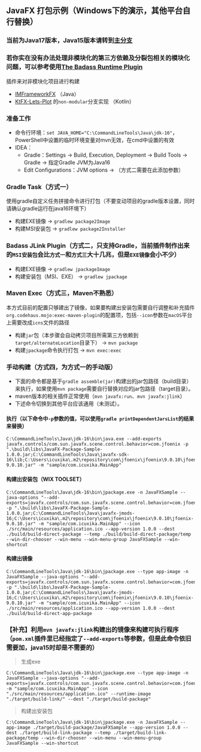JavaFX 打包示例（Windows下的演示，其他平台自行替换）
------------------------------------------------------------

### 当前为Java17版本，Java15版本请转到[主分支](https://github.com/icuxika/JavaFX-Package-Sample/tree/master)

### 若你实在没有办法处理非模块化的第三方依赖及分裂包相关的模块化问题，可以参考使用[The Badass Runtime Plugin](https://badass-runtime-plugin.beryx.org/releases/latest/)

插件来对非模块化项目进行构建

- [IMFrameworkFX](https://github.com/icuxika/IMFrameworkFX) （Java）
- [KtFX-Lets-Plot](https://github.com/icuxika/KtFX-Lets-Plot/tree/non-modular) 的`non-modular`分支实现 （Kotlin）

### 准备工作

- 命令行环境：```set JAVA_HOME="C:\CommandLineTools\Java\jdk-16"```，PowerShell中设置的临时环境变量对mvn无效，在cmd中设置的有效
- IDEA：
    - Gradle：Settings -> Build, Execution, Deployment -> Build Tools -> Gradle -> 指定Gradle JVM为Java16
    - Edit Configurations：JVM options -> （方式二需要在此添加参数）

### Gradle Task（方式一）

使用gradle自定义任务拼接命令进行打包（不要变动项目的gradle版本设置，同时请确认gradle运行在java16环境下）

- 构建EXE镜像 -> ```gradlew package2Image```
- 构建MSI安装包 -> ```gradlew package2Installer```

### Badass JLink Plugin（方式二，只支持Gradle，当前插件制作出来的`MSI安装包`会比`方式一`和`方式三`大十几兆，但是`EXE镜像`会小不少）

- 构建EXE镜像 -> ```gradlew jpackageImage```
- 构建安装包（MSI、EXE） -> ```gradlew jpackage```

### Maven Exec（方式三，Maven不熟悉）

本方式目前的配置只够建出了镜像，如果要构建出安装包需要自行调整和补充插件`org.codehaus.mojo:exec-maven-plugin`的配置项，包括`--icon`参数在`macOS`平台上需要改成`icns`文件的路径

- 构建`jar`包（本步骤会自动拷贝项目所需第三方依赖到`target/alternateLocation`目录下） -> ```mvn package```
- 构建`jpackage`命令执行打包 -> ```mvn exec:exec```

### 手动构建（方式四，为方式一的手动版）

- 下面的命令都是基于`gradle assemble(jar)`构建出的jar包路径（build目录）来执行，如果使用`mvn package`需要自行替换对应的jar包路径（target目录）。
- maven版本的相关插件正常使用（`mvn javafx:run`、`mvn javafx:jlink`）
- 下述命令切换到其他平台应该通用（未测试）。

#### 执行（以下命令中`-p`参数的值，可以使用```gradle printDependentJarsList```的结果来替换）

```
C:\CommandLineTools\Java\jdk-16\bin\java.exe --add-exports javafx.controls/com.sun.javafx.scene.control.behavior=com.jfoenix -p ".\build\libs\JavaFX-Package-Sample-1.0.0.jar;C:\CommandLineTools\Java\javafx-sdk-16\lib;C:\Users\icuxika\.m2\repository\com\jfoenix\jfoenix\9.0.10\jfoenix-9.0.10.jar" -m "sample/com.icuxika.MainApp"
```

#### 构建出安装包（WIX TOOLSET）

```
C:\CommandLineTools\Java\jdk-16\bin\jpackage.exe -n JavaFXSample --java-options "--add-exports=javafx.controls/com.sun.javafx.scene.control.behavior=com.jfoenix" -p ".\build\libs\JavaFX-Package-Sample-1.0.0.jar;C:\CommandLineTools\Java\javafx-jmods-16;C:\Users\icuxika\.m2\repository\com\jfoenix\jfoenix\9.0.10\jfoenix-9.0.10.jar" -m "sample/com.icuxika.MainApp" --icon ./src/main/resources/application.ico --app-version 1.0.0 --dest ./build/build-direct-package --temp ./build/build-direct-package/temp --win-dir-chooser --win-menu --win-menu-group JavaFXSample --win-shortcut
```

#### 构建出镜像

```
C:\CommandLineTools\Java\jdk-16\bin\jpackage.exe --type app-image -n JavaFXSample --java-options "--add-exports=javafx.controls/com.sun.javafx.scene.control.behavior=com.jfoenix" -p ".\build\libs\JavaFX-Package-Sample-1.0.0.jar;C:\CommandLineTools\Java\javafx-jmods-16;C:\Users\icuxika\.m2\repository\com\jfoenix\jfoenix\9.0.10\jfoenix-9.0.10.jar" -m "sample/com.icuxika.MainApp" --icon ./src/main/resources/application.ico --app-version 1.0.0 --dest ./build/build-direct-app-package
```

### 【补充】利用`mvn javafx:jlink`构建出的镜像来构建可执行程序（`pom.xml`插件里已经指定了`--add-exports`等参数，但是此命令依旧需要加，java15时却是不需要的）

> 生成exe

```
C:\CommandLineTools\Java\jdk-16\bin\jpackage.exe --type app-image -n JavaFXSample --java-options "--add-exports=javafx.controls/com.sun.javafx.scene.control.behavior=com.jfoenix" -m "sample/com.icuxika.MainApp" --icon "./src/main/resources/application.ico" --runtime-image "./target/build-link/" --dest "./target/build-package"
```

> 构建出安装包

```
C:\CommandLineTools\Java\jdk-16\bin\jpackage.exe -n JavaFXSample --app-image ./target/build-package/JavaFXSample --app-version 1.0.0 --dest ./target/build-link-package --temp ./target/build-link-package/temp --win-dir-chooser --win-menu --win-menu-group JavaFXSample --win-shortcut
```


